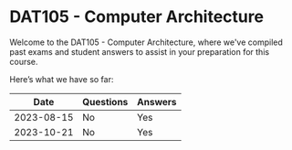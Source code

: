 # DAT105 - Computer Architecture
Welcome to the DAT105 - Computer Architecture, where we've compiled past exams and student answers to assist in your preparation for this course.

Here’s what we have so far:

|    Date    | Questions | Answers |
|------------|-----------|---------|
| 2023-08-15 | No        | Yes     |
| 2023-10-21 | No        | Yes     |
